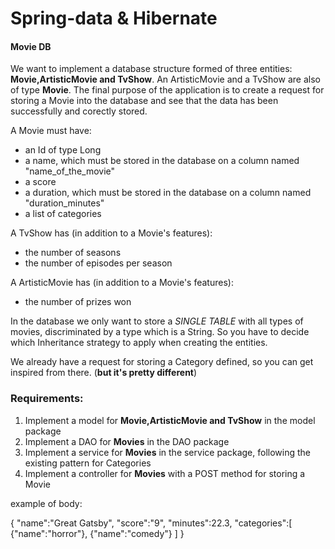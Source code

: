 # Spring-data & Hibernate

#### Movie DB

We want to implement a database structure formed of three entities: **Movie,ArtisticMovie and TvShow**. An ArtisticMovie and a TvShow are also of type **Movie**. The final purpose of the application is to create a request for storing a Movie into the database and see that the data has been successfully and corectly stored.

A Movie must have:
- an Id of type Long
- a name, which must be stored in the database on a column named "name_of_the_movie"
- a score
- a duration, which must be stored in the database on a column named "duration_minutes"
- a list of categories

A TvShow has (in addition to a Movie's features):
- the number of seasons
- the number of episodes per season

A ArtisticMovie has (in addition to a Movie's features):
- the number of prizes won

In the database we only want to store a _SINGLE TABLE_ with all types of movies, discriminated by a type which is a String. So you have to decide which Inheritance strategy to apply when creating the entities. 

We already have a request for storing a Category defined, so you can get inspired from there. (**but it's pretty different**)

### Requirements:
1. Implement a model for **Movie,ArtisticMovie and TvShow** in the model package
2. Implement a DAO for **Movies** in the DAO package
3. Implement a service for **Movies** in the service package, following the existing pattern for Categories
4. Implement a controller for **Movies** with a POST method for storing a Movie

example of body:

{
	"name":"Great Gatsby",
	"score":"9",
	"minutes":22.3,
	"categories":[
		{"name":"horror"},
		{"name":"comedy"}
		]
}
